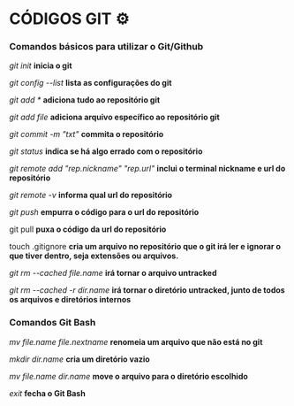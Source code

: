 # CÓDIGOS GIT :gear:



### Comandos básicos para utilizar o Git/Github



_git init_  **inicia o git**

_git config --list_  **lista as configurações do git**

_git add *_ **adiciona tudo ao repositório git**

_git add *file*_  **adiciona arquivo específico ao repositório git**

_git commit -m "txt"_  **commita o repositório**

_git status_  **indica se há algo errado com o repositório**

_git remote add "rep.nickname" "rep.url"_  **inclui o terminal nickname e url do repositório**

_git remote -v_  **informa qual url do repositório**

_git push_  **empurra o código para o url do repositório**

git pull **puxa o código da url do repositório**

touch .gitignore **cria um arquivo no repositório que o git irá ler e ignorar o que tiver dentro, seja extensões ou arquivos.**

_git rm --cached file.name_ **irá tornar o arquivo untracked**

_git rm --cached -r dir.name_ **irá tornar o diretório untracked, junto de todos os arquivos e diretórios internos**



### Comandos Git Bash

_mv file.name file.nextname_ **renomeia um arquivo que não está no git**

_mkdir dir.name_ **cria um diretório vazio**

_mv file.name dir.name_ **move o arquivo para o diretório escolhido**

_exit_ **fecha o Git Bash**

